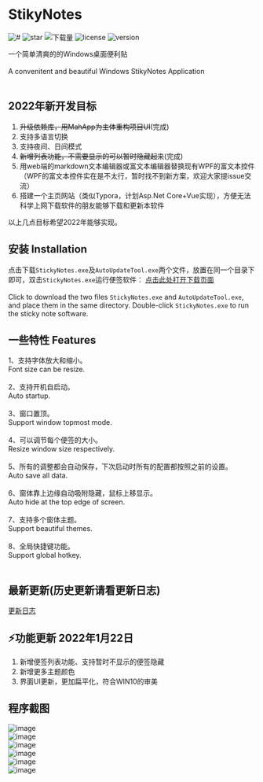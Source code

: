 # StikyNotes

![#](https://img.shields.io/badge/building-pass-brightgreen)
![star](https://img.shields.io/github/stars/li-zheng-hao/StikyNotes)
![下载量](https://img.shields.io/github/downloads/li-zheng-hao/StikyNotes/total)
![license](https://img.shields.io/github/license/li-zheng-hao/StikyNotes)
![version](https://img.shields.io/github/v/release/li-zheng-hao/StikyNotes)

一个简单清爽的的Windows桌面便利贴</br></br>
A convenitent and beautiful Windows StikyNotes Application </br></br>



## 2022年新开发目标

1. ~~升级依赖库，用MahApp为主体重构项目UI~~(完成)
2. 支持多语言切换
3. 支持夜间、日间模式
4. ~~新增列表功能，不需要显示的可以暂时隐藏起来~~(完成)
5. 用web端的markdown文本编辑器或富文本编辑器替换现有WPF的富文本控件（WPF的富文本控件实在是不太行，暂时找不到新方案，欢迎大家提issue交流）
6. 搭建一个主页网站（类似Typora，计划Asp.Net Core+Vue实现），方便无法科学上网下载软件的朋友能够下载和更新本软件

以上几点目标希望2022年能够实现。



## 安装 Installation

点击下载`StickyNotes.exe`及`AutoUpdateTool.exe`两个文件，放置在同一个目录下即可，双击`StickyNotes.exe`运行便签软件：
[点击此处打开下载页面](https://github.com/li-zheng-hao/StikyNotes/releases)</br></br>
Click to download the two files `StickyNotes.exe` and `AutoUpdateTool.exe`, and place them in the same directory. Double-click `StickyNotes.exe` to run the sticky note software.

## 一些特性 Features</br>

1、支持字体放大和缩小。</br>
Font size can be resize.</br></br>
2、支持开机自启动。</br>
Auto startup.</br></br>
3、窗口置顶。</br>
Support window topmost mode.</br></br>
4、可以调节每个便签的大小。</br>
Resize window size respectively.</br></br>
5、所有的调整都会自动保存，下次启动时所有的配置都按照之前的设置。</br>
Auto save all data.</br></br>
6、窗体靠上边缘自动吸附隐藏，鼠标上移显示。</br>
Auto hide at the top edge of screen.</br></br>
7、支持多个窗体主题。</br>
Support beautiful themes.</br></br>
8、全局快捷键功能。</br>
Support global hotkey.</br></br>

## 最新更新(历史更新请看更新日志)

[更新日志](更新日志.md)

## ⚡功能更新 2022年1月22日

1. 新增便签列表功能、支持暂时不显示的便签隐藏
1. 新增更多主题颜色
1. 界面UI更新，更加扁平化，符合WIN10的审美

## 程序截图

![image](https://github.com/li-zheng-hao/StikyNotes/raw/master/Doc/MainWindow.png)</br>
![image](https://github.com/li-zheng-hao/StikyNotes/raw/master/Doc/MainWindow2.png)</br>
![image](https://github.com/li-zheng-hao/StikyNotes/raw/master/Doc/MainWindow3.png)</br>
![image](https://github.com/li-zheng-hao/StikyNotes/raw/master/Doc/about.png)</br>
![image](https://github.com/li-zheng-hao/StikyNotes/raw/master/Doc/setting.png)</br>
![image](https://github.com/li-zheng-hao/StikyNotes/raw/master/Doc/taskbar.png)</br>

